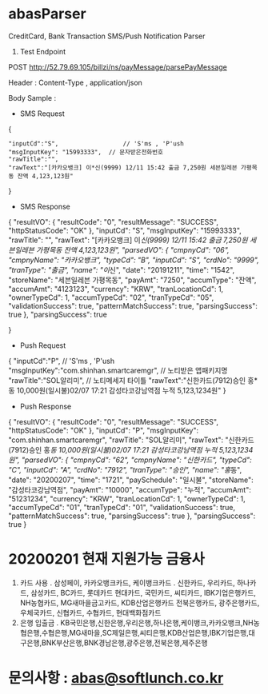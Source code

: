 # abasParser
CreditCard, Bank Transaction SMS/Push Notification Parser


1. Test Endpoint

POST  http://52.79.69.105/billzi/ns/payMessage/parsePayMessage

Header : Content-Type , application/json

Body Sample :

- SMS Request

{

	"inputCd":"S",	                // 'S'ms , 'P'ush
	"msgInputKey": "15993333",	// 문자받은전화번호
	"rawTitle":"",			
	"rawText":"[카카오뱅크] 이*신(9999) 12/11 15:42 출금 7,250원 세븐일레븐 가평목동 잔액 4,123,123원"
	
}

- SMS Response

{
    "resultVO": {
        "resultCode": "0",
        "resultMessage": "SUCCESS",
        "httpStatusCode": "OK"
    },
    "inputCd": "S",
    "msgInputKey": "15993333",
    "rawTitle": "",
    "rawText": "[카카오뱅크] 이*신(9999) 12/11 15:42 출금 7,250원 세븐일레븐 가평목동 잔액 4,123,123원",
    "parsedVO": {
        "cmpnyCd": "06",
        "cmpnyName": "카카오뱅크",
        "typeCd": "B",
        "inputCd": "S",
        "crdNo": "9999",
        "tranType": "출금",
        "name": "이*신",
        "date": "20191211",
        "time": "1542",
        "storeName": "세븐일레븐 가평목동",
        "payAmt": "7250",
        "accumType": "잔액",
        "accumAmt": "4123123",
        "currency": "KRW",
        "tranLocationCd": 1,
        "ownerTypeCd": 1,
        "accumTypeCd": "02",
        "tranTypeCd": "05",
        "validationSuccess": true,
        "patternMatchSuccess": true,
        "parsingSuccess": true
    },
    "parsingSuccess": true
    
}


- Push Request

{
	"inputCd":"P",			            // 'S'ms , 'P'ush
	"msgInputKey":"com.shinhan.smartcaremgr",   // 노티받은 앱패키지명
	"rawTitle":"SOL알리미",			    // 노티메세지 타이틀
	"rawText":"신한카드(7912)승인 홍*동 10,000원(일시불)02/07 17:21 감성타코강남역점 누적 5,123,1234원"
}

- Push Response 

{
    "resultVO": {
        "resultCode": "0",
        "resultMessage": "SUCCESS",
        "httpStatusCode": "OK"
    },
    "inputCd": "P",
    "msgInputKey": "com.shinhan.smartcaremgr",
    "rawTitle": "SOL알리미",
    "rawText": "신한카드(7912)승인 홍*동 10,000원(일시불)02/07 17:21 감성타코강남역점 누적 5,123,1234원",
    "parsedVO": {
        "cmpnyCd": "62",
        "cmpnyName": "신한카드",
        "typeCd": "C",
        "inputCd": "A",
        "crdNo": "7912",
        "tranType": "승인",
        "name": "홍*동",
        "date": "20200207",
        "time": "1721",
        "paySchedule": "일시불",
        "storeName": "감성타코강남역점",
        "payAmt": "10000",
        "accumType": "누적",
        "accumAmt": "51231234",
        "currency": "KRW",
        "tranLocationCd": 1,
        "ownerTypeCd": 1,
        "accumTypeCd": "01",
        "tranTypeCd": "01",
        "validationSuccess": true,
        "patternMatchSuccess": true,
        "parsingSuccess": true
    },
    "parsingSuccess": true
}

# 20200201 현재 지원가능 금융사
1. 카드 사용
 . 삼성페이, 카카오뱅크카드, 케이뱅크카드 
 . 신한카드, 우리카드, 하나카드, 삼성카드, BC카드, 롯데카드 
   현대카드, 국민카드, 씨티카드, IBK기업은행카드, NH농협카드, MG새마을금고카드, KDB산업은행카드
   전북은행카드, 광주은행카드, 우체국카드, 신협카드, 수협카드, 현대백화점카드 
2. 은행 입출금
. KB국민은행,신한은행,우리은행,하나은행,케이뱅크,카카오뱅크,NH농협은행,수협은행,MG새마을,SC제일은행,씨티은행,KDB산업은행,IBK기업은행,대구은행,BNK부산은행,BNK경남은행,광주은행,전북은행,제주은행

# 문의사항 : abas@softlunch.co.kr

